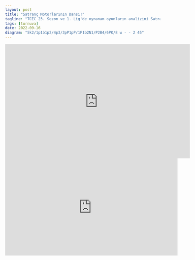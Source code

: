 ```yaml
---
layout: post
title: "Satranç Motorlarının Dansı!"
tagline: "TCEC 23. Sezon ve 1. Lig'de oynanan oyunların analizini Satranchess YouTube kanalında paylaşmıştım. Burada da oyunların analizine yer vermek istedim."
tags: [turnuva]
date: 2022-09-16
diagram: "5k2/1p1b1p2/4p3/3pP1pP/1P1b2N1/P2B4/6PK/8 w - - 2 45"
---
```


<iframe width=600 height=371 src="https://lichess.org/study/embed/WtzDge6H/sX9IqIif" frameborder=0></iframe>

<iframe width="560" height="315" src="https://www.youtube.com/embed/hlEtqMCStx0" title="YouTube video player" frameborder="0" allow="accelerometer; autoplay; clipboard-write; encrypted-media; gyroscope; picture-in-picture" allowfullscreen></iframe>
